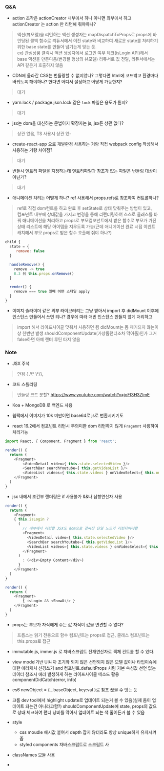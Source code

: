 ### Q&A
- action 조작은 actionCreator 내부에서 하나 아니면 외부에서 하고 actionCreator 는 action 만 리턴해 줘야하나?
> 액션(뷰모델)을 리턴하는 액션 생성자는 mapDispatchToProps로 props에 바인딩된 콜백 함수로 리듀서에서 이전 state와 비교하여 새로운 state를 처리하기 위한 base state를 만들어 넘기는게 맞는 듯.<br/>
ex) 관심상품 클릭시 액션 생성자에서 로그인 여부 체크(isLogin API)해서 base 액션을 만든다음(변경될 형상의 뷰모델) 리듀서로 값 전달, 리듀서에서는 API 같은거 호출하지 않음

- CDN에 올라간 CSS는 번들링할 수 없지않나? 그렇다면 html에 코드밖고 환경마다 바뀌도록 해야하나? 한다면 어디서 설정하고 어떻게 가능한지?
> 대기

- yarn.lock / package.json.lock 같은 `lock` 파일은 용도가 뭔지?
> 대기

- jsx는 dom을 대신하는 문법이지 확장자는 js, jsx든 상관 없다?
> 상관 없음, TS 사용시 상관 있-

- create-react-app 으로 개발환경 사용하는 거랑 직접 webpack config 작성해서 사용하는 거랑 차이점?
> 대기

- 번들시 엔트리 파일을 지정하는데 엔트리파일과 참조가 없는 파일은 번들링 대상이 아닌가?
> 대기

- 애니메이션 처리는 어떻게 하나? ref 사용해서 props.refs로 참조하여 컨트롤하나?
> ref로 직접 dom컨트롤 하고 완료 후 setState로 상태 맞춰주는 방법이 있고,<br>
컴포넌트 내부에 상태값을 가지고 변경을 통해 리랜더링하여 스스로 클래스를 바꿔 애니메이션을 처리하고 props로 부모컴포넌트에서 받은 함수로 부모가 가진 상태 리스트에 해당 아이템을 지우도록 가능(근데 애니메이션 완료 시점 이벤트 캐치해서 부모 props로 받은 함수 호출해 줘야 하나?)

```js
child {
  state = {
     remove: false
  }

  handleRemove() {
    remove -> true
    0.3 뒤 this.props.onRemove()
  }

  render() {
    remove === true 일때 어떤 스타일 apply
  }
}
```



- 이미지 슬라이더 같은 외부 라이브러리는 그냥 받아서 import 후 didMount 이후에 인스턴스 만들어서 쓰면 되나? 경우에 따라 매번 인스턴스 만들지 않게 처리하고
> import 해서 라이프사이클 맞춰서 사용하면 됨 didMount는 돔 제거되지 않는이상 한번만 발생 shouldComponentUpdate(가상돔랜더조차 막아줌)인가 그거 false하면 아예 랜터 루틴 타지 않음

### Note
- JSX 주석
> <!-- --> 안됨 { /\* \*/},

- 코드 스플리팅
> 번들링 코드 분할?
https://www.youtube.com/watch?v=joFI3H3ZImE

- Koa + MongoDB 로 백엔드 사용

- 웹팩에서 이미지가 10k 미만이면 base64로 js로 변환시키기도

- react 16.2에서 컴포넌트 리턴시 무의미한 dom 리턴하지 않게 `Fragemnt` 사용하여 처리가능

```js
import React, { Component, Fragment } from 'react';

render() {
  return (
    <Fragment>
        <VideoDetail video={ this.state.selectedVideo }/>
        <SearchBar searchYoutube={ this.getVideoList }/>
        <VideoList videos={ this.state.videos } onVideoSelect={ this.onVideoSelect }/>
    </Fragment>
  )
}
```

- jsx 내에서 조건부 랜더링은 if 사용불가  &&나 삼항연산자 사용

```js
render() {
  return (
    <Fragment>
    { this.isLogin ?
      (
        // 내부에서 리턴할 JSX도 dom으로 감싸진 단일 노드가 리턴되어야함
        <Fragment>
          <VideoDetail video={ this.state.selectedVideo }/>
          <SearchBar searchYoutube={ this.getVideoList }/>
          <VideoList videos={ this.state.videos } onVideoSelect={ this.onVideoSelect }/>
        </Fragment>
      )
        : (<div>Empty Content</div>)
      }
    </Fragment>
  )
}

render() {
  return (
    <Fragment>
        { isLogin && <ShowUi/> }
    </Fragment>
  )
}
```

- props는 부모가 자식에게 주는 값 자식이 값을 변견할 수 없다?
> 프롭스는 읽기 전용으로 함수 컴포넌트는 props로 접근, 클래스 컴포넌트는 this.props로 접근

- immutable.js, immer.js 로 자바스크립트 전개연산자로 객체 컨트롤 할 수 있다.
- view model기반 UI니까 초기화 되지 않은 선언되지 않은 모델 값이나 타입이슈에 대한 에러캐치 신경쓰기 and 컴포넌트.defaultProps 처럼 기본 속성값 선언
없는 데이터 참조시 에러 발생하게 하는 라이프사이클 메소드 활용 componentDidCatch(error, info)

- es6  newObject = {...baseObject, key:val }로 참조 끊을 수 잇는 듯

- 크롬 dev tool에서 highlight update로 업데이트 되는거 볼 수 있음(실제 돔이 업데이트 되는건 아니라고함?) shouldComponentUpdate에 state, props의 값으로 상태 체크하여 랜더 낭비를 막아서 업데이트 되는 색 줄어든거 볼 수 있음

- style
  - css moudle 해시값 붙여서 depth 잡지 않더라도 항상 unique하게 유지시켜 줌
  - styled components 자바스크립트로 스크립트 사

- classNames 모듈 사용

-
